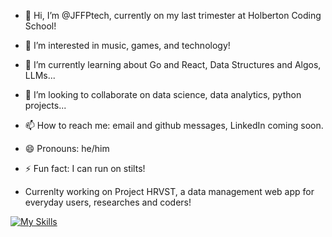 - 👋 Hi, I’m @JFFPtech, currently on my last trimester at Holberton Coding School!
- 👀 I’m interested in music, games, and technology! 
- 🌱 I’m currently learning about Go and React, Data Structures and Algos, LLMs...
- 💞️ I’m looking to collaborate on data science, data analytics, python projects...
- 📫 How to reach me: email and github messages, LinkedIn coming soon.
- 😄 Pronouns: he/him
- ⚡ Fun fact: I can run on stilts!

- Currenlty working on Project HRVST, a data management web app for everyday users, researches and coders!

[![My Skills](https://skillicons.dev/icons?i=js,html,css,aws,c,discord,py,vscode)](https://skillicons.dev)
